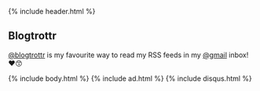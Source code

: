 {% include header.html %}

## Blogtrottr

[@blogtrottr](https://twitter.com/blogtrottr) is my favourite way to read my RSS feeds in my [@gmail](https://twitter.com/gmail) inbox! ❤😙

{% include body.html %}
{% include ad.html %}
{% include disqus.html %}
